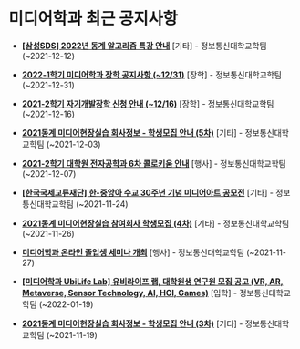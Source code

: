 # 미디어학과 최근 공지사항

* **[[삼성SDS] 2022년 동계 알고리즘 특강 안내](https://media.ajou.ac.kr/media/board/board01.jsp?mode=view&amp;article_no=226420&amp;board_wrapper=%2Fmedia%2Fboard%2Fboard01.jsp&amp;pager.offset=0&amp;board_no=304)**
 [기타] - 정보통신대학교학팀 (~2021-12-12)

* **[2022-1학기 미디어학과 장학 공지사항 (~12/31)](https://media.ajou.ac.kr/media/board/board01.jsp?mode=view&amp;article_no=226399&amp;board_wrapper=%2Fmedia%2Fboard%2Fboard01.jsp&amp;pager.offset=0&amp;board_no=304)**
 [장학] - 정보통신대학교학팀 (~2021-12-31)

* **[2021-2학기 자기개발장학 신청 안내 (~12/16)](https://media.ajou.ac.kr/media/board/board01.jsp?mode=view&amp;article_no=226381&amp;board_wrapper=%2Fmedia%2Fboard%2Fboard01.jsp&amp;pager.offset=0&amp;board_no=304)**
 [장학] - 정보통신대학교학팀 (~2021-12-16)

* **[2021동계 미디어현장실습 회사정보 - 학생모집 안내 (5차)](https://media.ajou.ac.kr/media/board/board01.jsp?mode=view&amp;article_no=226279&amp;board_wrapper=%2Fmedia%2Fboard%2Fboard01.jsp&amp;pager.offset=0&amp;board_no=304)**
 [기타] - 정보통신대학교학팀 (~2021-12-03)

* **[2021-2학기 대학원 전자공학과 6차 콜로키움 안내](https://media.ajou.ac.kr/media/board/board01.jsp?mode=view&amp;article_no=226213&amp;board_wrapper=%2Fmedia%2Fboard%2Fboard01.jsp&amp;pager.offset=0&amp;board_no=304)**
 [행사] - 정보통신대학교학팀 (~2021-12-07)

* **[[한국국제교류재단] 한-중앙아 수교 30주년 기념 미디어아트 공모전](https://media.ajou.ac.kr/media/board/board01.jsp?mode=view&amp;article_no=226141&amp;board_wrapper=%2Fmedia%2Fboard%2Fboard01.jsp&amp;pager.offset=0&amp;board_no=304)**
 [기타] - 정보통신대학교학팀 (~2021-11-24)

* **[2021동계 미디어현장실습 참여회사 학생모집 (4차)](https://media.ajou.ac.kr/media/board/board01.jsp?mode=view&amp;article_no=226036&amp;board_wrapper=%2Fmedia%2Fboard%2Fboard01.jsp&amp;pager.offset=0&amp;board_no=304)**
 [기타] - 정보통신대학교학팀 (~2021-11-26)

* **[미디어학과 온라인 졸업생 세미나 개최](https://media.ajou.ac.kr/media/board/board01.jsp?mode=view&amp;article_no=226021&amp;board_wrapper=%2Fmedia%2Fboard%2Fboard01.jsp&amp;pager.offset=0&amp;board_no=304)**
 [행사] - 정보통신대학교학팀 (~2021-11-27)

* **[[미디어학과 UbiLife Lab] 유비라이프 랩, 대학원생 연구원 모집 공고 (VR, AR, Metaverse, Sensor Technology, AI, HCI, Games)](https://media.ajou.ac.kr/media/board/board01.jsp?mode=view&amp;article_no=226010&amp;board_wrapper=%2Fmedia%2Fboard%2Fboard01.jsp&amp;pager.offset=0&amp;board_no=304)**
 [입학] - 정보통신대학교학팀 (~2022-01-19)

* **[2021동계 미디어현장실습 회사정보 - 학생모집 안내 (3차)](https://media.ajou.ac.kr/media/board/board01.jsp?mode=view&amp;article_no=225873&amp;board_wrapper=%2Fmedia%2Fboard%2Fboard01.jsp&amp;pager.offset=0&amp;board_no=304)**
 [기타] - 정보통신대학교학팀 (~2021-11-19)
